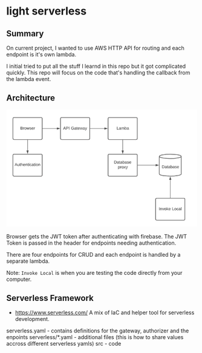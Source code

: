 # light serverless

## Summary

On current project, I wanted to use AWS HTTP API for routing and each endpoint is it's own lambda.

I initial tried to put all the stuff I learnd in this repo but it got complicated quickly.
This repo will focus on the code that's handling the callback from the lambda event.

## Architecture

![Architecture](/images/architecture.png)

Browser gets the JWT token after authenticating with firebase.  The JWT Token is passed
in the header for endpoints needing authentication.

There are four endpoints for CRUD and each endpoint is handled by a separate lambda.

Note: `Invoke Local` is when you are testing the code directly from your computer.

## Serverless Framework
- https://www.serverless.com/
A mix of IaC and helper tool for serverless development.

serverless.yaml - contains definitions for the gateway, authorizer and the enpoints
serverless/*.yaml - additional files (this is how to share values accross different serverless yamls)
src - code

